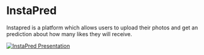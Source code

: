 # InstaPred

Instapred is a platform which allows users to upload their photos and get an prediction about how many likes they will receive.

[![InstaPred Presentation](https://img.youtube.com/vi/Safsh3AnPcE/0.jpg)](https://youtu.be/Safsh3AnPcE)
